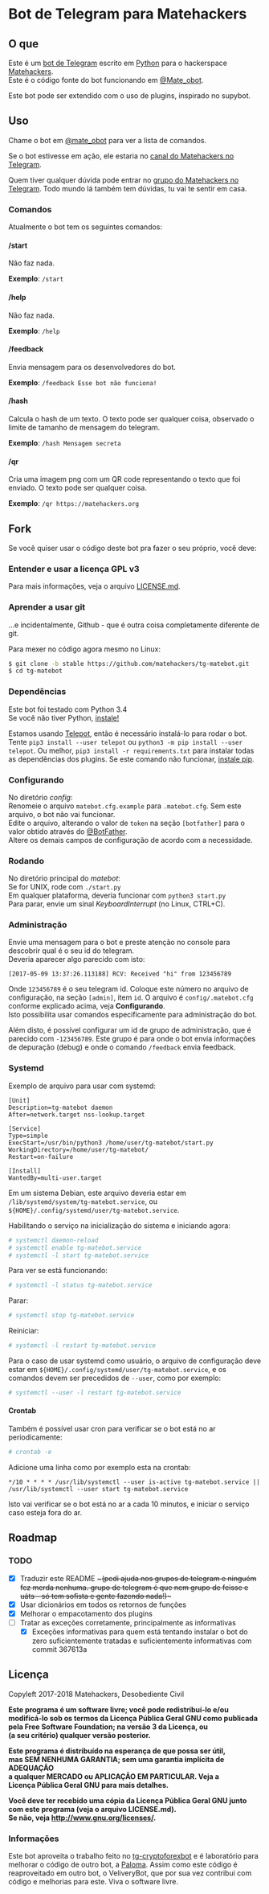 Bot de Telegram para Matehackers
===

O que
---

Este é um [bot de Telegram](https://telegram.org/faq#bots) escrito em [Python](https://python.org) para o hackerspace [Matehackers](https://matehackers.org).  
Este é o código fonte do bot funcionando em [@Mate_obot](https://telegram.me/mate_obot).  

Este bot pode ser extendido com o uso de plugins, inspirado no supybot.  

Uso
---

Chame o bot em [@mate_obot](https://t.me/mate_obot) para ver a lista de comandos.  

Se o bot estivesse em ação, ele estaria no [canal do Matehackers no Telegram](https://t.me/matehackers).  

Quem tiver qualquer dúvida pode entrar no [grupo do Matehackers no Telegram](https://t.me/matehackerspoa). Todo mundo lá também tem dúvidas, tu vai te sentir em casa.  

### Comandos

Atualmente o bot tem os seguintes comandos:  

#### /start

Não faz nada.  

**Exemplo**: `/start`  

#### /help

Não faz nada.  

**Exemplo**: `/help`  

#### /feedback

Envia mensagem para os desenvolvedores do bot.  

**Exemplo**: `/feedback Esse bot não funciona!`  

#### /hash

Calcula o hash de um texto. O texto pode ser qualquer coisa, observado o limite de tamanho de mensagem do telegram.  

**Exemplo**: `/hash Mensagem secreta`  

#### /qr

Cria uma imagem png com um QR code representando o texto que foi enviado. O texto pode ser qualquer coisa.  

**Exemplo**: `/qr https://matehackers.org`

Fork
---

Se você quiser usar o código deste bot pra fazer o seu próprio, você deve:  

### Entender e usar a licença GPL v3

Para mais informações, veja o arquivo [LICENSE.md](./LICENSE.md).  

### Aprender a usar git

...e incidentalmente, Github - que é outra coisa completamente diferente de git.  

Para mexer no código agora mesmo no Linux:  

```bash
$ git clone -b stable https://github.com/matehackers/tg-matebot.git
$ cd tg-matebot
```

### Dependências

Este bot foi testado com Python 3.4  
Se você não tiver Python, [instale!](https://www.python.org/downloads/)  

Estamos usando [Telepot](https://github.com/nickoala/telepot), então é necessário instalá-lo para rodar o bot.  
Tente `pip3 install --user telepot` ou `python3 -m pip install --user telepot`. Ou melhor, `pip3 install -r requirements.txt` para instalar todas as dependências dos plugins. Se este comando não funcionar, [instale pip](https://pip.pypa.io).  

### Configurando

No diretório *config*:  
Renomeie o arquivo `matebot.cfg.example` para `.matebot.cfg`. Sem este arquivo, o bot não vai funcionar.  
Edite o arquivo, alterando o valor de `token` na seção `[botfather]` para o valor obtido através do [@BotFather](https://telegram.me/botfather).  
Altere os demais campos de configuração de acordo com a necessidade.  

### Rodando

No diretório principal do *matebot*:  
Se for UNIX, rode com `./start.py`  
Em qualquer plataforma, deveria funcionar com `python3 start.py`  
Para parar, envie um sinal *KeyboardInterrupt* (no Linux, CTRL+C).  

### Administração

Envie uma mensagem para o bot e preste atenção no console para descobrir qual é o seu id do telegram.  
Deveria aparecer algo parecido com isto:  

    [2017-05-09 13:37:26.113188] RCV: Received "hi" from 123456789

Onde `123456789` é o seu telegram id. Coloque este número no arquivo de configuração, na seção `[admin]`, item `id`. O arquivo é `config/.matebot.cfg` conforme explicado acima, veja **Configurando**.  
Isto possibilita usar comandos especificamente para administração do bot.  

Além disto, é possível configurar um id de grupo de administração, que é parecido com `-123456789`. Este grupo é para onde o bot envia informações de depuração (debug) e onde o comando `/feedback` envia feedback.  

### Systemd

Exemplo de arquivo para usar com systemd:  

```systemd
[Unit]
Description=tg-matebot daemon
After=network.target nss-lookup.target

[Service]
Type=simple
ExecStart=/usr/bin/python3 /home/user/tg-matebot/start.py
WorkingDirectory=/home/user/tg-matebot/
Restart=on-failure

[Install]
WantedBy=multi-user.target
```

Em um sistema Debian, este arquivo deveria estar em `/lib/systemd/system/tg-matebot.service`, ou `${HOME}/.config/systemd/user/tg-matebot.service`.  

Habilitando o serviço na inicialização do sistema e iniciando agora:  

```bash
# systemctl daemon-reload
# systemctl enable tg-matebot.service
# systemctl -l start tg-matebot.service
```

Para ver se está funcionando:  

```bash
# systemctl -l status tg-matebot.service
```

Parar:  

```bash
# systemctl stop tg-matebot.service
```

Reiniciar:  

```bash
# systemctl -l restart tg-matebot.service
```

Para o caso de usar systemd como usuário, o arquivo de configuração deve estar em `${HOME}/.config/systemd/user/tg-matebot.service`, e os comandos devem ser precedidos de `--user`, como por exemplo:  

```bash
# systemctl --user -l restart tg-matebot.service
```

#### Crontab

Também é possível usar cron para verificar se o bot está no ar periodicamente:  

```bash
# crontab -e
```

Adicione uma linha como por exemplo esta na crontab:  

```crontab
*/10 * * * * /usr/lib/systemctl --user is-active tg-matebot.service || /usr/lib/systemctl --user start tg-matebot.service
```

Isto vai verificar se o bot está no ar a cada 10 minutos, e iniciar o serviço caso esteja fora do ar.  

Roadmap
---

### TODO

- [x] Traduzir este README ~~~(pedi ajuda nos grupos de telegram e ninguém fez merda nenhuma. grupo de telegram é que nem grupo de feisse e uáts - só tem sofista e gente fazendo nada!)~~~  
- [x] Usar dicionários em todos os retornos de funções  
- [x] Melhorar o empacotamento dos plugins  
- [ ] Tratar as exceções corretamente, principalmente as informativas  
  - [x] Exceções informativas para quem está tentando instalar o bot do zero suficientemente tratadas e suficientemente informativas com commit 367613a  

Licença
---

Copyleft 2017-2018 Matehackers, Desobediente Civil  

**Este programa é um software livre; você pode redistribuí-lo e/ou**  
**modificá-lo sob os termos da Licença Pública Geral GNU como publicada**  
**pela Free Software Foundation; na versão 3 da Licença, ou**  
**(a seu critério) qualquer versão posterior.**  

**Este programa é distribuído na esperança de que possa ser útil,**  
**mas SEM NENHUMA GARANTIA; sem uma garantia implícita de ADEQUAÇÃO**  
**a qualquer MERCADO ou APLICAÇÃO EM PARTICULAR. Veja a**  
**Licença Pública Geral GNU para mais detalhes.**  

**Você deve ter recebido uma cópia da Licença Pública Geral GNU junto**  
**com este programa (veja o arquivo LICENSE.md).**  
**Se não, veja <http://www.gnu.org/licenses/>.**  

### Informações

Este bot aproveita o trabalho feito no [tg-cryptoforexbot](https://github.com/desci/tg-cryptoforexbot) e é laboratório para melhorar o código de outro bot, a [Paloma](https://notabug.org/desci/Paloma). Assim como este código é reaproveitado em outro bot, o VeliveryBot, que por sua vez contribui com código e melhorias para este. Viva o software livre.  

